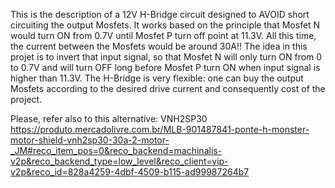 This is the description of a 12V H-Bridge circuit designed to AVOID short circuiting the output Mosfets.
It works based on the principle that Mosfet N would turn ON from 0.7V until Mosfet P turn off point at 11.3V.
All this time, the current between the Mosfets would be around 30A!!
The idea in this projet is to invert that input signal, so that Mosfet N will only turn ON from 0 to 0.7V and will turn OFF long before Mosfet P turn ON when input signal is higher than 11.3V.
The H-Bridge is very flexible: one can buy the output Mosfets according to the desired drive current and consequently cost of the project.

Please, refer also to this alternative: VNH2SP30
https://produto.mercadolivre.com.br/MLB-901487841-ponte-h-monster-motor-shield-vnh2sp30-30a-2-motor-_JM#reco_item_pos=0&reco_backend=machinalis-v2p&reco_backend_type=low_level&reco_client=vip-v2p&reco_id=828a4259-4dbf-4509-b115-ad99987264b7
